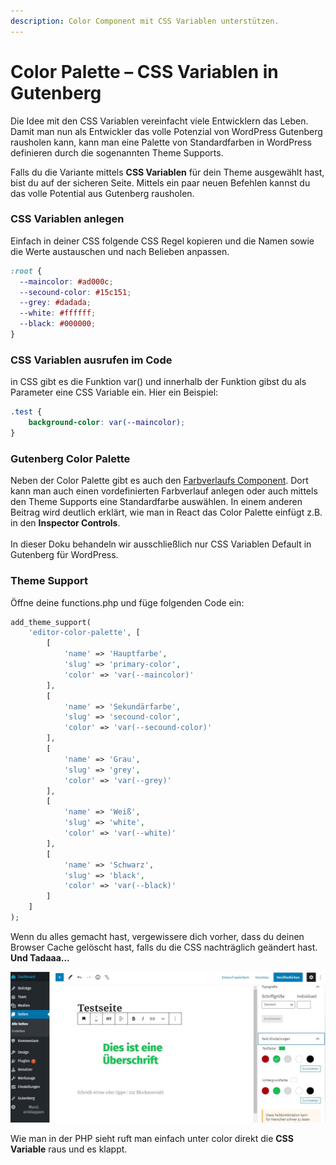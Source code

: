 ```yaml
---
description: Color Component mit CSS Variablen unterstützen.
---
```


# Color Palette – CSS Variablen in Gutenberg

Die Idee mit den CSS Variablen vereinfacht viele Entwicklern das Leben. Damit man nun als Entwickler das volle Potenzial von WordPress Gutenberg rausholen kann, kann man eine Palette von Standardfarben in WordPress definieren durch die sogenannten Theme Supports.&#x20;

Falls du die Variante mittels **CSS Variablen** für dein Theme ausgewählt hast, bist du auf der sicheren Seite. Mittels ein paar neuen Befehlen kannst du das volle Potential aus Gutenberg rausholen.&#x20;

### CSS Variablen anlegen

Einfach in deiner CSS folgende CSS Regel kopieren und die Namen sowie die Werte austauschen und nach Belieben anpassen.&#x20;

```css
:root {
  --maincolor: #ad000c;
  --secound-color: #15c151;
  --grey: #dadada;
  --white: #ffffff;
  --black: #000000;
}
```

### CSS Variablen ausrufen im Code

in CSS gibt es die Funktion var() und innerhalb der Funktion gibst du als Parameter eine CSS Variable ein. Hier ein Beispiel:&#x20;

```css
.test {
    background-color: var(--maincolor);
}
```

### Gutenberg Color Palette&#x20;

Neben der Color Palette gibt es auch den [Farbverlaufs Component](farbverlauf-component.md). Dort kann man auch einen vordefinierten Farbverlauf anlegen oder auch mittels den Theme Supports eine Standardfarbe auswählen. In einem anderen Beitrag wird deutlich erklärt, wie man in React das Color Palette einfügt z.B. in den **Inspector Controls**. \
\
In dieser Doku behandeln wir ausschließlich nur CSS Variablen Default in Gutenberg für WordPress.

### Theme Support&#x20;

Öffne deine functions.php und füge folgenden Code ein:&#x20;

```php
add_theme_support(
    'editor-color-palette', [
        [
            'name' => 'Hauptfarbe',
            'slug' => 'primary-color',
            'color' => 'var(--maincolor)'
        ],
        [
            'name' => 'Sekundärfarbe',
            'slug' => 'secound-color',
            'color' => 'var(--secound-color)'
        ],
        [
            'name' => 'Grau',
            'slug' => 'grey',
            'color' => 'var(--grey)'
        ],
        [
            'name' => 'Weiß',
            'slug' => 'white',
            'color' => 'var(--white)'
        ],
        [
            'name' => 'Schwarz',
            'slug' => 'black',
            'color' => 'var(--black)'
        ]
    ]
);
```

Wenn du alles gemacht hast, vergewissere dich vorher, dass du deinen Browser Cache gelöscht hast, falls du die CSS nachträglich geändert hast. **Und Tadaaa...**&#x20;

![](../.gitbook/assets/css-backend.JPG)

Wie man in der PHP sieht ruft man einfach unter color direkt die **CSS Variable** raus und es klappt.&#x20;
